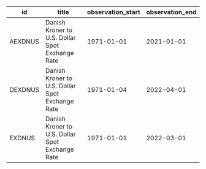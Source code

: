 | id      | title                                           | observation_start   | observation_end   |
|---------|-------------------------------------------------|---------------------|-------------------|
| AEXDNUS | Danish Kroner to U.S. Dollar Spot Exchange Rate | 1971-01-01          | 2021-01-01        |
| DEXDNUS | Danish Kroner to U.S. Dollar Spot Exchange Rate | 1971-01-04          | 2022-04-01        |
| EXDNUS  | Danish Kroner to U.S. Dollar Spot Exchange Rate | 1971-01-01          | 2022-03-01        |